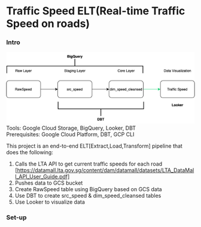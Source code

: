 # Traffic Speed ELT(Real-time Traffic Speed on roads)

### Intro
![alt text](https://github.com/kwquan/Traffic/blob/main/process.png)
Tools: Google Cloud Storage, BigQuery, Looker, DBT <br>
Prerequisites: Google Cloud Platform, DBT, GCP CLI

This project is an end-to-end ELT[Extract,Load,Transform] pipeline that does the following:
1) Calls the LTA API to get current traffic speeds for each road
[https://datamall.lta.gov.sg/content/dam/datamall/datasets/LTA_DataMall_API_User_Guide.pdf]
2) Pushes data to GCS bucket
3) Create RawSpeed table using BigQuery based on GCS data
4) Use DBT to create src_speed & dim_speed_cleansed tables
5) Use Looker to visualize data

### Set-up


